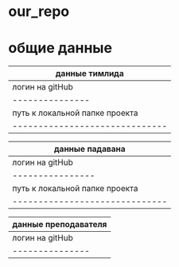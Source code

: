 # our_repo
# общие данные 

|данные тимлида |
|---------------|
|логин на gitHub| **tigris8735**|
|---------------|---------------|
|путь к локальной папке проекта|**C:\Users\Student\Desktop\our_repo\our_repo**|
|------------------------------|----------------------------------------------|

|данные падавана |
|----------------|
|логин на gitHub |**wfhalyava97-cpu**|
|----------------|-------------------|
|путь к локальной папке проекта|**C:\Users\Student\Desktop\our_repo_1\our_repo**|
|------------------------------|------------------------------------------------|

|данные преподавателя|
|--------------------|
|логин на gitHub|**Teacher001-top**|
|---------------|------------------|

